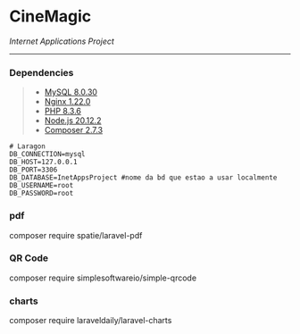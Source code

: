 # CineMagic 
*Internet Applications Project*

---

### Dependencies

> - [MySQL 8.0.30](https://dev.mysql.com/downloads/mysql/)
> - [Nginx 1.22.0](https://nginx.org/en/download.html)
> - [PHP 8.3.6](https://www.php.net/downloads)
> - [Node.js 20.12.2](https://nodejs.org/en/download/)
> - [Composer 2.7.3](https://getcomposer.org/download/)

~~~
# Laragon
DB_CONNECTION=mysql
DB_HOST=127.0.0.1
DB_PORT=3306
DB_DATABASE=InetAppsProject #nome da bd que estao a usar localmente
DB_USERNAME=root
DB_PASSWORD=root
~~~

### pdf
composer require spatie/laravel-pdf

### QR Code
composer require simplesoftwareio/simple-qrcode

### charts
composer require laraveldaily/laravel-charts
